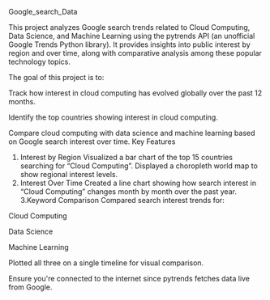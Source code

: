 Google_search_Data

This project analyzes Google search trends related to Cloud Computing, Data Science, and Machine Learning using the pytrends API (an unofficial Google Trends Python library). It provides insights into public interest by region and over time, along with comparative analysis among these popular technology topics.

The goal of this project is to:

Track how interest in cloud computing has evolved globally over the past 12 months.

Identify the top countries showing interest in cloud computing.

Compare cloud computing with data science and machine learning based on Google search interest over time.
Key Features
1. Interest by Region
Visualized a bar chart of the top 15 countries searching for “Cloud Computing”.
Displayed a choropleth world map to show regional interest levels.
2. Interest Over Time
Created a line chart showing how search interest in “Cloud Computing” changes month by month over the past year.
3.Keyword Comparison
Compared search interest trends for:

Cloud Computing

Data Science

Machine Learning

Plotted all three on a single timeline for visual comparison.  


Ensure you're connected to the internet since pytrends fetches data live from Google.
 
